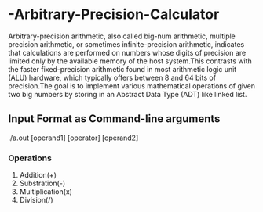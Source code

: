 # -Arbitrary-Precision-Calculator
Arbitrary-precision arithmetic, also called big-num arithmetic, multiple precision arithmetic, or sometimes infinite-precision arithmetic, indicates that calculations are performed on numbers whose digits of precision are limited only by the available memory of the host system.This contrasts with the faster fixed-precision arithmetic found in most arithmetic logic unit (ALU) hardware, which typically offers between 8 and 64 bits of precision.The goal is to implement various mathematical operations of given two big numbers by storing in an Abstract Data Type (ADT) like linked list.
## Input Format as Command-line arguments
./a.out [operand1] [operator] [operand2]
### Operations
1. Addition(+)
2. Substration(-)
3. Multiplication(x)
4. Division(/)

 
